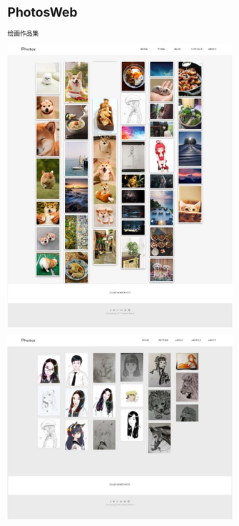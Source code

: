 # PhotosWeb
绘画作品集

![image](https://github.com/zhilige/PhotosWeb/blob/master/img/photosWeb.jpg)

![image](https://github.com/zhilige/PhotosWeb/blob/master/img/all.jpg)
